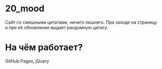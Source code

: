 # 20_mood

Сайт со смешными цитатами, ничего лишнего. При заходе на страницу и при её обновлении выдаёт рандомную цитату.

# На чём работает?
GitHub Pages, jQuery
